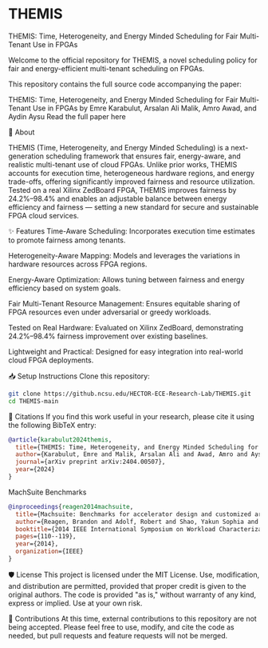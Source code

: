 # THEMIS
THEMIS: Time, Heterogeneity, and Energy Minded Scheduling for Fair Multi-Tenant Use in FPGAs


Welcome to the official repository for THEMIS, a novel scheduling policy for fair and energy-efficient multi-tenant scheduling on FPGAs.

This repository contains the full source code accompanying the paper:

THEMIS: Time, Heterogeneity, and Energy Minded Scheduling for Fair Multi-Tenant Use in FPGAs
by Emre Karabulut, Arsalan Ali Malik, Amro Awad, and Aydin Aysu
Read the full paper here

🚀 About

THEMIS (Time, Heterogeneity, and Energy Minded Scheduling) is a next-generation scheduling framework that ensures fair, energy-aware, and realistic multi-tenant use of cloud FPGAs.
Unlike prior works, THEMIS accounts for execution time, heterogeneous hardware regions, and energy trade-offs, offering significantly improved fairness and resource utilization.
Tested on a real Xilinx ZedBoard FPGA, THEMIS improves fairness by 24.2%–98.4% and enables an adjustable balance between energy efficiency and fairness — setting a new standard for secure and sustainable FPGA cloud services.

✨ Features
Time-Aware Scheduling:
Incorporates execution time estimates to promote fairness among tenants.

Heterogeneity-Aware Mapping:
Models and leverages the variations in hardware resources across FPGA regions.

Energy-Aware Optimization:
Allows tuning between fairness and energy efficiency based on system goals.

Fair Multi-Tenant Resource Management:
Ensures equitable sharing of FPGA resources even under adversarial or greedy workloads.

Tested on Real Hardware:
Evaluated on Xilinx ZedBoard, demonstrating 24.2%–98.4% fairness improvement over existing baselines.

Lightweight and Practical:
Designed for easy integration into real-world cloud FPGA deployments.

📥 Setup Instructions
Clone this repository:
```bash
git clone https://github.ncsu.edu/HECTOR-ECE-Research-Lab/THEMIS.git
cd THEMIS-main
```


📄 Citations
If you find this work useful in your research, please cite it using the following BibTeX entry:

```bibtex
@article{karabulut2024themis,
  title={THEMIS: Time, Heterogeneity, and Energy Minded Scheduling for Fair Multi-Tenant Use in FPGAs},
  author={Karabulut, Emre and Malik, Arsalan Ali and Awad, Amro and Aysu, Aydin},
  journal={arXiv preprint arXiv:2404.00507},
  year={2024}
}
```
MachSuite Benchmarks
```bibtex
@inproceedings{reagen2014machsuite,
  title={Machsuite: Benchmarks for accelerator design and customized architectures},
  author={Reagen, Brandon and Adolf, Robert and Shao, Yakun Sophia and Wei, Gu-Yeon and Brooks, David},
  booktitle={2014 IEEE International Symposium on Workload Characterization (IISWC)},
  pages={110--119},
  year={2014},
  organization={IEEE}
}
```



🛡️ License
This project is licensed under the MIT License.
Use, modification, and distribution are permitted, provided that proper credit is given to the original authors. 
The code is provided "as is," without warranty of any kind, express or implied. Use at your own risk.

🚫 Contributions
At this time, external contributions to this repository are not being accepted.
Please feel free to use, modify, and cite the code as needed, but pull requests and feature requests will not be merged.
